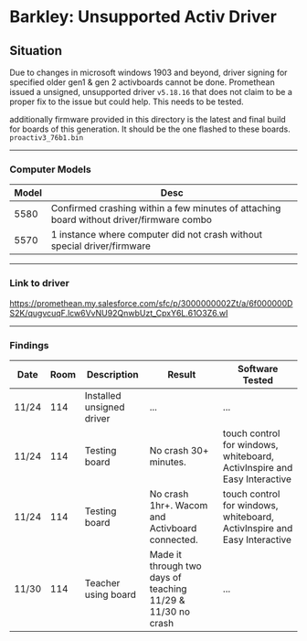 # Barkley: Unsupported Activ Driver

## Situation
Due to changes in microsoft windows 1903 and beyond, driver signing for specified older gen1 & gen 2 activboards cannot be done. Promethean issued a unsigned, unsupported driver `v5.18.16` that does not claim to be a proper fix to the issue but could help. This needs to be tested.

additionally firmware provided in this directory is the latest and final build for boards of this generation. It should be the one flashed to these boards. `proactiv3_76b1.bin`

***

### Computer Models

| Model | Desc |
|-------|------|
| 5580 | Confirmed crashing within a few minutes of attaching board without driver/firmware combo |
| 5570 | 1 instance where computer did not crash without special driver/firmware |

***

### Link to driver
https://promethean.my.salesforce.com/sfc/p/3000000002Zt/a/6f000000DS2K/qugvcuqF.lcw6VvNU92QnwbUzt_CpxY6L.61O3Z6.wI

***

### Findings

| Date  | Room | Description | Result | Software Tested |
| ------------- | ------------- | ------------- | ------------- | ------------- | 
| 11/24 | 114 | Installed unsigned driver | ... | ...
| 11/24 | 114 | Testing board | No crash 30+ minutes. | touch control for windows, whiteboard, ActivInspire and Easy Interactive |
| 11/24 | 114 | Testing board | No crash 1hr+. Wacom and Activboard connected. | touch control for windows, whiteboard, ActivInspire and Easy Interactive |
| 11/30 | 114 | Teacher using board | Made it through two days of teaching 11/29 & 11/30 no crash | ... |
